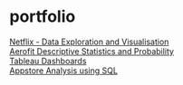 # portfolio

<a href=https://github.com/adarshvinayak/Netflix-EDA> Netflix - Data Exploration and Visualisation </a> <br>
<a href=https://github.com/adarshvinayak/Aerofit-Descriptive-Statistics-and-Probability> Aerofit Descriptive Statistics and Probability </a> <br>
<a href=https://public.tableau.com/app/profile/adarsh.vinayak/vizzes> Tableau Dashboards </a> <br>
<a href=https://github.com/adarshvinayak/Appstore-Analysis> Appstore Analysis using SQL </a> <br>
